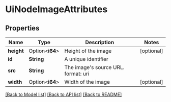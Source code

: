 # UiNodeImageAttributes

## Properties

Name | Type | Description | Notes
------------ | ------------- | ------------- | -------------
**height** | Option<**i64**> | Height of the image | [optional]
**id** | **String** | A unique identifier | 
**src** | **String** | The image's source URL.  format: uri | 
**width** | Option<**i64**> | Width of the image | [optional]

[[Back to Model list]](../README.md#documentation-for-models) [[Back to API list]](../README.md#documentation-for-api-endpoints) [[Back to README]](../README.md)


